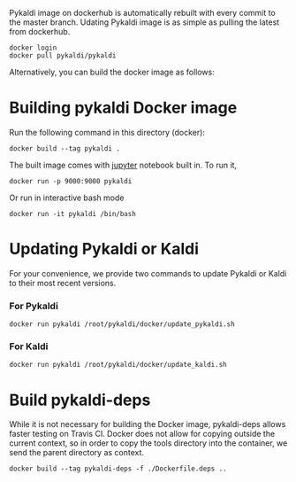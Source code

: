 
Pykaldi image on dockerhub is automatically rebuilt with every commit to the master branch. Udating Pykaldi image is as simple as pulling the latest from dockerhub.

```
docker login
docker pull pykaldi/pykaldi
```

Alternatively, you can build the docker image as follows:

# Building pykaldi Docker image

Run the following command in this directory (docker):

```
docker build --tag pykaldi .
```

The built image comes with [jupyter](http://jupyter.org/) notebook built in. To run it,

```
docker run -p 9000:9000 pykaldi
```

Or run in interactive bash mode

```
docker run -it pykaldi /bin/bash
```

# Updating Pykaldi or Kaldi

For your convenience, we provide two commands to update Pykaldi or Kaldi to their most recent versions. 

### For Pykaldi

```
docker run pykaldi /root/pykaldi/docker/update_pykaldi.sh
```

### For Kaldi

```
docker run pykaldi /root/pykaldi/docker/update_kaldi.sh
```


# Build pykaldi-deps
While it is not necessary for building the Docker image, pykaldi-deps allows faster testing on Travis CI. Docker does not allow for copying outside the current context, so in order to copy the tools directory into the container, we send the parent directory as context. 

```
docker build --tag pykaldi-deps -f ./Dockerfile.deps ..
```